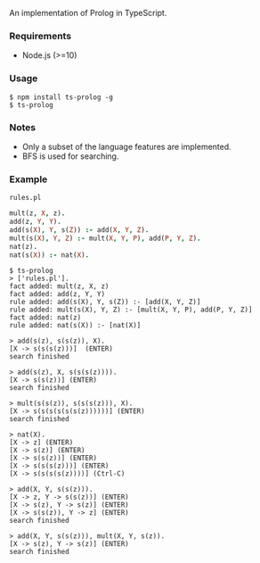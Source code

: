 An implementation of Prolog in TypeScript.

### Requirements

- Node.js (>=10)

### Usage

```console
$ npm install ts-prolog -g
$ ts-prolog
```

### Notes

- Only a subset of the language features are implemented.
- BFS is used for searching.

### Example

`rules.pl`

```prolog
mult(z, X, z).
add(z, Y, Y).
add(s(X), Y, s(Z)) :- add(X, Y, Z).
mult(s(X), Y, Z) :- mult(X, Y, P), add(P, Y, Z).
nat(z).
nat(s(X)) :- nat(X).
```

```console
$ ts-prolog
> ['rules.pl'].
fact added: mult(z, X, z)
fact added: add(z, Y, Y)
rule added: add(s(X), Y, s(Z)) :- [add(X, Y, Z)]
rule added: mult(s(X), Y, Z) :- [mult(X, Y, P), add(P, Y, Z)]
fact added: nat(z)
rule added: nat(s(X)) :- [nat(X)]

> add(s(z), s(s(z)), X).
[X -> s(s(s(z)))]  (ENTER)
search finished

> add(s(z), X, s(s(s(z)))).
[X -> s(s(z))] (ENTER)
search finished

> mult(s(s(z)), s(s(s(z))), X).
[X -> s(s(s(s(s(s(z))))))] (ENTER)
search finished

> nat(X).
[X -> z] (ENTER)
[X -> s(z)] (ENTER)
[X -> s(s(z))] (ENTER)
[X -> s(s(s(z)))] (ENTER)
[X -> s(s(s(s(z))))] (Ctrl-C)

> add(X, Y, s(s(z))).
[X -> z, Y -> s(s(z))] (ENTER)
[X -> s(z), Y -> s(z)] (ENTER)
[X -> s(s(z)), Y -> z] (ENTER)
search finished

> add(X, Y, s(s(z))), mult(X, Y, s(z)).
[X -> s(z), Y -> s(z)] (ENTER)
search finished
```
